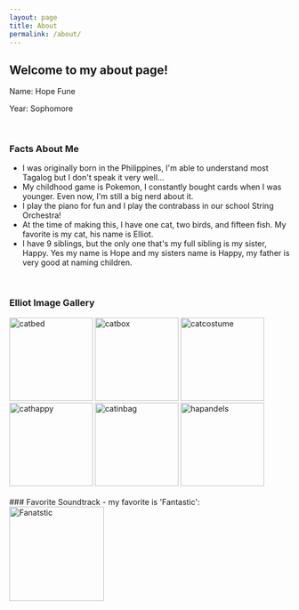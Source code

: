 ```yaml
---
layout: page
title: About
permalink: /about/
---
```


## Welcome to my about page!

Name: Hope Fune 

Year: Sophomore 

<br>

### Facts About Me
- I was originally born in the Philippines, I'm able to understand most Tagalog but I don't speak it very well...
- My childhood game is Pokemon, I constantly bought cards when I was younger. Even now, I'm still a big nerd about it.
- I play the piano for fun and I play the contrabass in our school String Orchestra!
- At the time of making this, I have one cat, two birds, and fifteen fish. My favorite is my cat, his name is Elliot. 
- I have 9 siblings, but the only one that's my full sibling is my sister, Happy. Yes my name is Hope and my sisters name is Happy, my father is very good at naming children. 

<br>

### Elliot Image Gallery 
<div class="image-gallery">
  <img src="https://i.imgur.com/tds787u.jpeg" alt="catbed" width="150">
  <img src="https://i.imgur.com/2cL5wU4.jpeg" alt="catbox" width="150">
  <img src="https://i.imgur.com/J5NvG88.jpeg" alt="catcostume" width="150"> 
  <img src="https://i.imgur.com/gwmgmg9.jpeg" alt="cathappy" width="150">
  <img src="https://i.imgur.com/w6d8jOa.jpeg" alt="catinbag" width="150">
  <img src="https://i.imgur.com/F71UPDC.jpeg" alt="hapandels" width="150">
</div>

<br>
### Favorite Soundtrack - my favorite is 'Fantastic':

<div style="display: flex; flex-wrap: wrap; gap: 10px;">
    <a href="https://open.spotify.com/playlist/37i9dQZF1DX3KVUsNUmJc2?si=960fddc843de4ac4">
        <img src="https://i.scdn.co/image/ab67616d0000b2738d2e9d799b426e4b55e2ba97" alt="Fanatstic" width="170">
    </a>

<br>